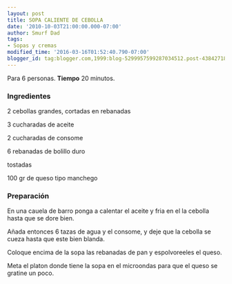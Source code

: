 ```yaml
---
layout: post
title: SOPA CALIENTE DE CEBOLLA
date: '2010-10-03T21:00:00.000-07:00'
author: Smurf Dad
tags:
- Sopas y cremas
modified_time: '2016-03-16T01:52:40.790-07:00'
blogger_id: tag:blogger.com,1999:blog-5299957599287034512.post-4384271845497423512
---
```


Para 6 personas.
<b>Tiempo</b> 20 minutos.

<h3>Ingredientes</h3>

2 cebollas grandes, cortadas en rebanadas

3 cucharadas de aceite

2 cucharadas de consome

6 rebanadas de bolillo duro

tostadas

100 gr de queso tipo manchego

<h3>Preparación</h3>

En una cauela de barro ponga a calentar el aceite y fria en el la cebolla hasta que se dore bien.

Añada entonces 6 tazas de agua y el consome, y deje que la cebolla se cueza hasta que este bien blanda.

Coloque encima de la sopa las rebanadas de pan y espolvoreeles el queso.

Meta el platon donde tiene la sopa en el microondas para que el queso se gratine un poco.

